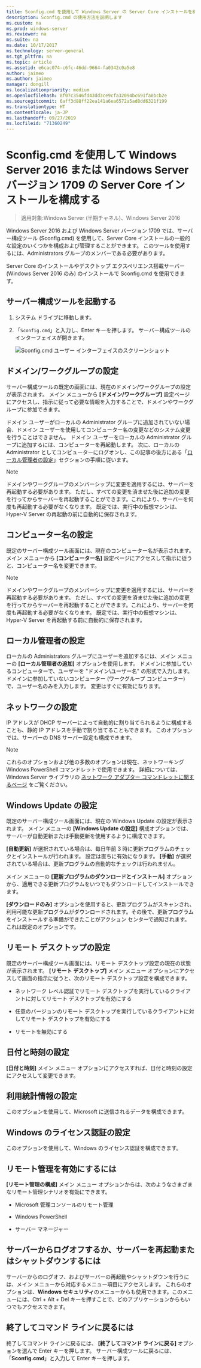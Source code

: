 ```yaml
---
title: Sconfig.cmd を使用して Windows Server の Server Core インストールを構成する
description: Sconfig.cmd の使用方法を説明します
ms.custom: na
ms.prod: windows-server
ms.reviewer: na
ms.suite: na
ms.date: 10/17/2017
ms.technology: server-general
ms.tgt_pltfrm: na
ms.topic: article
ms.assetid: e6cac074-c6fc-46dd-9664-fa0342c0a5e8
author: jaimeo
ms.author: jaimeo
manager: dongill
ms.localizationpriority: medium
ms.openlocfilehash: 8f07c3546fd43dd3ce9cfa32094bc691fa0bcb2e
ms.sourcegitcommit: 6aff3d88ff22ea141a6ea6572a5ad8dd6321f199
ms.translationtype: HT
ms.contentlocale: ja-JP
ms.lasthandoff: 09/27/2019
ms.locfileid: "71360249"
---
```

# <a name="configure-a-server-core-installation-of-windows-server-2016-or-windows-server-version-1709-with-sconfigcmd"></a>Sconfig.cmd を使用して Windows Server 2016 または Windows Server バージョン 1709 の Server Core インストールを構成する

> 適用対象:Windows Server (半期チャネル)、Windows Server 2016

Windows Server 2016 および Windows Server バージョン 1709 では、サーバー構成ツール (Sconfig.cmd) を使用して、Server Core インストールの一般的な設定のいくつかを構成および管理することができます。 このツールを使用するには、Administrators グループのメンバーである必要があります。

Server Core のインストールやデスクトップ エクスペリエンス搭載サーバー (Windows Server 2016 のみ) のインストールで Sconfig.cmd を使用できます。

## <a name="start-the-server-configuration-tool"></a>サーバー構成ツールを起動する

1. システム ドライブに移動します。

2. 「`Sconfig.cmd`」と入力し、Enter キーを押します。 サーバー構成ツールのインターフェイスが開きます。

    ![Sconfig.cmd ユーザー インターフェイスのスクリーンショット](media/mainsconfigpage.png)

## <a name="domainworkgroup-settings"></a>ドメイン/ワークグループの設定

サーバー構成ツールの既定の画面には、現在のドメイン/ワークグループの設定が表示されます。 メイン メニューから **[ドメイン/ワークグループ]** 設定ページにアクセスし、指示に従って必要な情報を入力することで、ドメインやワークグループに参加できます。

ドメイン ユーザーがローカルの Administrator グループに追加されていない場合、ドメイン ユーザーを使用してコンピューター名の変更などのシステム変更を行うことはできません。 ドメイン ユーザーをローカルの Administrator グループに追加するには、コンピューターを再起動します。 次に、ローカルの Administrator としてコンピューターにログオンし、この記事の後方にある「[ローカル管理者の設定](#local-administrator-settings)」セクションの手順に従います。

> [!NOTE]
> ドメインやワークグループのメンバーシップに変更を適用するには、サーバーを再起動する必要があります。 ただし、すべての変更を済ませた後に追加の変更を行ってからサーバーを再起動することができます。これにより、サーバーを何度も再起動する必要がなくなります。 既定では、実行中の仮想マシンは、Hyper-V Server の再起動の前に自動的に保存されます。

## <a name="computer-name-settings"></a>コンピューター名の設定

既定のサーバー構成ツール画面には、現在のコンピューター名が表示されます。 メイン メニューから **[コンピューター名]** 設定ページにアクセスして指示に従うと、コンピューター名を変更できます。

> [!NOTE]
> ドメインやワークグループのメンバーシップに変更を適用するには、サーバーを再起動する必要があります。 ただし、すべての変更を済ませた後に追加の変更を行ってからサーバーを再起動することができます。これにより、サーバーを何度も再起動する必要がなくなります。 既定では、実行中の仮想マシンは、Hyper-V Server を再起動する前に自動的に保存されます。

## <a name="local-administrator-settings"></a>ローカル管理者の設定

ローカルの Administrators グループにユーザーを追加するには、メイン メニューの **[ローカル管理者の追加]** オプションを使用します。 ドメインに参加しているコンピューターで、ユーザーを "ドメイン\ユーザー名" の形式で入力します。 ドメインに参加していないコンピューター (ワークグループ コンピューター) で、ユーザー名のみを入力します。 変更はすぐに有効になります。

## <a name="network-settings"></a>ネットワークの設定

IP アドレスが DHCP サーバーによって自動的に割り当てられるように構成することも、静的 IP アドレスを手動で割り当てることもできます。 このオプションでは、サーバーの DNS サーバー設定も構成できます。

> [!NOTE]
> これらのオプションおよび他の多数のオプションは現在、ネットワーキング Windows PowerShell コマンドレットで使用できます。 詳細については、Windows Server ライブラリの [ネットワーク アダプター コマンドレットに関するページ](https://docs.microsoft.com/powershell/module/netadapter/?view=win10-ps) をご覧ください。

## <a name="windows-update-settings"></a>Windows Update の設定

既定のサーバー構成ツール画面には、現在の Windows Update の設定が表示されます。 メイン メニューの **[Windows Update の設定]** 構成オプションでは、サーバーが自動更新または手動更新を使用するように構成できます。

**[自動更新]** が選択されている場合は、毎日午前 3 時に更新プログラムのチェックとインストールが行われます。 設定は直ちに有効になります。 **[手動]** が選択されている場合は、更新プログラムの自動的なチェックは行われません。

メイン メニューの **[更新プログラムのダウンロードとインストール]** オプションから、適用できる更新プログラムをいつでもダウンロードしてインストールできます。

**[ダウンロードのみ]** オプションを使用すると、更新プログラムがスキャンされ、利用可能な更新プログラムがダウンロードされます。その後で、更新プログラムをインストールする準備ができたことがアクション センターで通知されます。 これは既定のオプションです。

## <a name="remote-desktop-settings"></a>リモート デスクトップの設定

既定のサーバー構成ツール画面には、リモート デスクトップ設定の現在の状態が表示されます。 **[リモート デスクトップ]** メイン メニュー オプションにアクセスして画面の指示に従うと、次のリモート デスクトップ設定を構成できます。

- ネットワーク レベル認証でリモート デスクトップを実行しているクライアントに対してリモート デスクトップを有効にする

- 任意のバージョンのリモート デスクトップを実行しているクライアントに対してリモート デスクトップを有効にする

- リモートを無効にする

## <a name="date-and-time-settings"></a>日付と時刻の設定

**[日付と時刻]** メイン メニュー オプションにアクセスすれば、日付と時刻の設定にアクセスして変更できます。

## <a name="telemetry-settings"></a>利用統計情報の設定

このオプションを使用して、Microsoft に送信されるデータを構成できます。

## <a name="windows-activation-settings"></a>Windows のライセンス認証の設定

このオプションを使用して、Windows のライセンス認証を構成できます。

## <a name="to-enable-remote-management"></a>リモート管理を有効にするには

**[リモート管理の構成]** メイン メニュー オプションからは、次のようなさまざまなリモート管理シナリオを有効にできます。

- Microsoft 管理コンソールのリモート管理

- Windows PowerShell

- サーバー マネージャー  

## <a name="to-log-off-restart-or-shut-down-the-server"></a>サーバーからログオフするか、サーバーを再起動またはシャットダウンするには

サーバーからのログオフ、およびサーバーの再起動やシャットダウンを行うには、メイン メニューから対応するメニュー項目にアクセスします。 これらのオプションは、**Windows セキュリティ**のメニューからも使用できます。このメニューには、Ctrl + Alt + Del キーを押すことで、どのアプリケーションからもいつでもアクセスできます。  

## <a name="to-exit-to-the-command-line"></a>終了してコマンド ラインに戻るには
  
終了してコマンド ラインに戻るには、 **[終了してコマンド ラインに戻る]** オプションを選んで Enter キーを押します。 サーバー構成ツールに戻るには、「**Sconfig.cmd**」と入力して Enter キーを押します。
